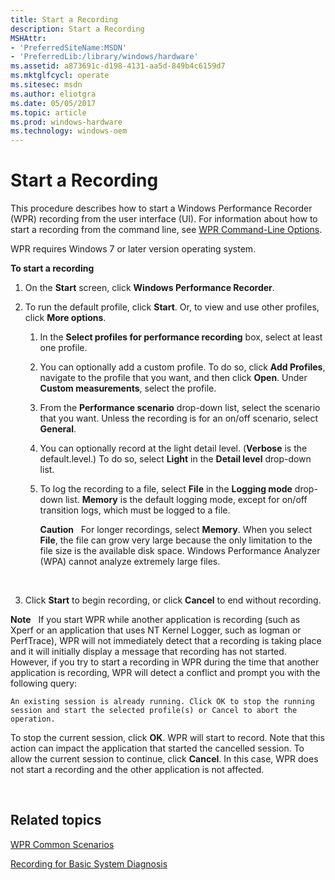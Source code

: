 ```yaml
---
title: Start a Recording
description: Start a Recording
MSHAttr:
- 'PreferredSiteName:MSDN'
- 'PreferredLib:/library/windows/hardware'
ms.assetid: a873691c-d198-4131-aa5d-849b4c6159d7
ms.mktglfcycl: operate
ms.sitesec: msdn
ms.author: eliotgra
ms.date: 05/05/2017
ms.topic: article
ms.prod: windows-hardware
ms.technology: windows-oem
---
```


# Start a Recording


This procedure describes how to start a Windows Performance Recorder (WPR) recording from the user interface (UI). For information about how to start a recording from the command line, see [WPR Command-Line Options](wpr-command-line-options.md).

WPR requires Windows 7 or later version operating system.

**To start a recording**

1.  On the **Start** screen, click **Windows Performance Recorder**.

2.  To run the default profile, click **Start**. Or, to view and use other profiles, click **More options**.

    1.  In the **Select profiles for performance recording** box, select at least one profile.

    2.  You can optionally add a custom profile. To do so, click **Add Profiles**, navigate to the profile that you want, and then click **Open**. Under **Custom measurements**, select the profile.

    3.  From the **Performance scenario** drop-down list, select the scenario that you want. Unless the recording is for an on/off scenario, select **General**.

    4.  You can optionally record at the light detail level. (**Verbose** is the default.level.) To do so, select **Light** in the **Detail level** drop-down list.

    5.  To log the recording to a file, select **File** in the **Logging mode** drop-down list. **Memory** is the default logging mode, except for on/off transition logs, which must be logged to a file.

        **Caution**  
        For longer recordings, select **Memory**. When you select **File**, the file can grow very large because the only limitation to the file size is the available disk space. Windows Performance Analyzer (WPA) cannot analyze extremely large files.

         

3.  Click **Start** to begin recording, or click **Cancel** to end without recording.

**Note**  
If you start WPR while another application is recording (such as Xperf or an application that uses NT Kernel Logger, such as logman or PerfTrace), WPR will not immediately detect that a recording is taking place and it will initially display a message that recording has not started. However, if you try to start a recording in WPR during the time that another application is recording, WPR will detect a conflict and prompt you with the following query:

`An existing session is already running. Click OK to stop the running session and start the selected profile(s) or Cancel to abort the operation.`

To stop the current session, click **OK**. WPR will start to record. Note that this action can impact the application that started the cancelled session. To allow the current session to continue, click **Cancel**. In this case, WPR does not start a recording and the other application is not affected.

 

## Related topics


[WPR Common Scenarios](windows-performance-recorder-common-scenarios.md)

[Recording for Basic System Diagnosis](recording-for-basic-system-diagnosis.md)

 

 








